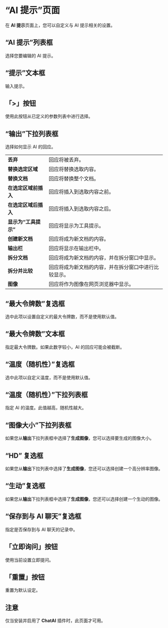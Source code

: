 # “AI 提示”页面

在 **AI 提示**页面上，您可以自定义与 AI 提示相关的设置。

## “AI 提示”列表框

选择您要编辑的 AI 提示。

## “提示”文本框

输入提示。

## 「>」按钮

使用此按钮从已定义的参数列表中进行选择。

## “输出”下拉列表框

选择如何显示 AI 的回应。

|     |     |
| --- | --- |
| **丢弃** | 回应将被丢弃。 |
| **替换选定区域** | 回应将替换选取内容。 |
| **替换文档** | 回应将替换整个文档。 |
| **在选定区域前插入** | 回应将插入到选取内容之前。 |
| **在选定区域后插入** | 回应将插入到选取内容之后。 |
| **显示为“工具提示”** | 回应将显示为工具提示。 |
| **创建新文档** | 回应将成为新文档的内容。 |
| **输出栏** | 回应将显示在输出栏中。 |
| **拆分文档** | 回应将成为新文档的内容，并在拆分窗口中显示。 |
| **拆分并比较** | 回应将成为新文档的内容，并在拆分窗口中进行比较显示。 |
| **图像** | 回应将作为图像在网页浏览器中显示。 |

## “最大令牌数”复选框

选中此项以设置自定义的最大令牌数，而不是使用默认值。

## “最大令牌数”文本框

指定最大令牌数。如果此数字较小，AI 的回应可能会被截断。

## “温度（随机性）”复选框

选中此项以自定义温度，而不是使用默认值。

## “温度（随机性）”下拉列表框

指定 AI 的温度。此值越高，随机性越大。

## “图像大小”下拉列表框

如果您从**输出**下拉列表框中选择了**生成图像**，您可以选择要生成的图像大小。

## “HD” 复选框

如果您从**输出**下拉列表中选择了**生成图像**，您还可以选择创建一个高分辨率图像。

## “生动”复选框

如果您从**输出**下拉列表框中选择了**生成图像**，您还可以选择创建一个生动的图像。

## “保存到与 AI 聊天”复选框

指定是否保存到与 AI 聊天的记录中。

## 「立即询问」按钮

使用当前设置立即提问。

## 「重置」按钮

重置为默认设定。

## 注意

仅当安装并启用了 **ChatAI** 插件时，此页面才可用。
